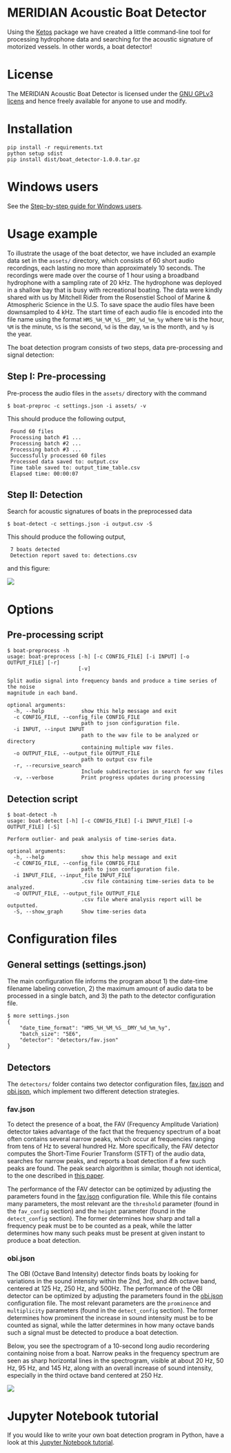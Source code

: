 
# MERIDIAN Acoustic Boat Detector

Using the [Ketos](https://docs.meridian.cs.dal.ca/ketos/) package we have created a little command-line tool for processing hydrophone data and searching for the acoustic signature of motorized vessels. In other words, a boat detector! 


# License

The MERIDIAN Acoustic Boat Detector is licensed under the [GNU GPLv3 licens](https://www.gnu.org/licenses/) and hence freely available for anyone to use and modify.


# Installation

```terminal
pip install -r requirements.txt
python setup sdist
pip install dist/boat_detector-1.0.0.tar.gz
```


# Windows users

See the [Step-by-step guide for Windows users](https://gitlab.meridian.cs.dal.ca/data_analytics_dal/projects/boat_detector/wikis/Step-by-step-guide-for-Windows-users).


# Usage example

To illustrate the usage of the boat detector, we have included an example data set in the 
`assets/` directory, which 
consists of 60 short audio recordings, each lasting no more than approximately 10 seconds. 
The recordings were made over the course of 1 hour using a broadband hydrophone with a sampling 
rate of 20 kHz. The hydrophone was deployed in a shallow bay that is busy with recreational 
boating. The data were kindly shared with us by Mitchell Rider from the Rosenstiel School 
of Marine & Atmospheric Science in the U.S. To save space the audio files have been 
downsampled to 4 kHz. The start time of each audio file is encoded into the file name using 
the format `HMS_%H_%M_%S__DMY_%d_%m_%y` where `%H` is the hour, `%M` is the minute, `%S` 
is the second, `%d` is the day, `%m` is the month, and `%y` is the year.

The boat detection program consists of two steps, data pre-processing and signal detection:

## Step I: Pre-processing

Pre-process the audio files in the `assets/` directory with the command
```terminal 
$ boat-preproc -c settings.json -i assets/ -v
```
This should produce the following output,
```terminal 
 Found 60 files
 Processing batch #1 ...
 Processing batch #2 ...
 Processing batch #3 ...
 Successfully processed 60 files
 Processed data saved to: output.csv
 Time table saved to: output_time_table.csv
 Elapsed time: 00:00:07
```

## Step II: Detection

Search for acoustic signatures of boats in the preprocessed data
```terminal
$ boat-detect -c settings.json -i output.csv -S
```
This should produce the following output,
```terminal 
 7 boats detected
 Detection report saved to: detections.csv
```
and this figure:

![](assets/figures/boat_detections.png)


# Options

## Pre-processing script
```terminal
$ boat-preprocess -h
usage: boat-preprocess [-h] [-c CONFIG_FILE] [-i INPUT] [-o OUTPUT_FILE] [-r]
                       [-v]

Split audio signal into frequency bands and produce a time series of the noise
magnitude in each band.

optional arguments:
  -h, --help            show this help message and exit
  -c CONFIG_FILE, --config_file CONFIG_FILE
                        path to json configuration file.
  -i INPUT, --input INPUT
                        path to the wav file to be analyzed or directory
                        containing multiple wav files.
  -o OUTPUT_FILE, --output_file OUTPUT_FILE
                        path to output csv file
  -r, --recursive_search
                        Include subdirectories in search for wav files
  -v, --verbose         Print progress updates during processing
```

## Detection script
```terminal
$ boat-detect -h
usage: boat-detect [-h] [-c CONFIG_FILE] [-i INPUT_FILE] [-o OUTPUT_FILE] [-S]

Perform outlier- and peak analysis of time-series data.

optional arguments:
  -h, --help            show this help message and exit
  -c CONFIG_FILE, --config_file CONFIG_FILE
                        path to json configuration file.
  -i INPUT_FILE, --input_file INPUT_FILE
                        .csv file containing time-series data to be analyzed.
  -o OUTPUT_FILE, --output_file OUTPUT_FILE
                        .csv file where analysis report will be outputted.
  -S, --show_graph      Show time-series data
```

# Configuration files

## General settings (settings.json)

The main configuration file informs the program about 1) the date-time filename 
labeling convetion, 2) the maximum amount of audio data to be processed in a single 
batch, and 3) the path to the detector configuration file.
```terminal
$ more settings.json 
{
    "date_time_format": "HMS_%H_%M_%S__DMY_%d_%m_%y",
    "batch_size": "5E6",
    "detector": "detectors/fav.json"
}
```

## Detectors

The `detectors/` folder contains two detector configuration files, [fav.json](detectors/fav.json) and [obi.json](detectors/obi.json), 
which implement two different detection strategies.

### fav.json

To detect the presence of a boat, the FAV (Frequency Amplitude Variation) detector takes advantage of the fact 
that the frequency spectrum of a boat often contains several narrow peaks, which occur at frequencies ranging 
from tens of Hz to several hundred Hz. More specifically, the FAV detector computes the Short-Time Fourier 
Transform (STFT) of the audio data, searches for narrow peaks, and reports a boat detection if a few such 
peaks are found. The peak search algorithm is similar, though not identical, to the one described in 
[this paper](https://doi.org/10.1111/2041-210X.13245). 

The performance of the FAV detector can be optimized by adjusting the parameters found in the [fav.json](detectors/fav.json) 
configuration file. While this file contains many parameters, the most relevant are the `threshold` parameter (found in 
the `fav_config` section) and the `height` parameter (found in the `detect_config` section). The former determines how sharp and tall 
a frequency peak must be to be counted as a peak, while the latter determines how many such peaks must be present at given 
instant to produce a boat detection.

### obi.json

The OBI (Octave Band Intensity) detector finds boats by looking for variations in the 
sound intensity within the 2nd, 3rd, and 4th octave band, centered at 125 Hz, 250 Hz, and 500Hz.
The performance of the OBI detector can be optimized by adjusting the parameters found in the [obi.json](detectors/obi.json) 
configuration file. The most relevant parameters are the `prominence` and `multiplicity` 
parameters (found in the `detect_config` section). The former determines how prominent the increase in sound intensity must be to be counted as signal, while the latter determines in how many octave bands such a signal must be detected to produce a boat detection.

Below, you see the spectrogram of a 10-second long audio recordering containing noise from a boat. 
Narrow peaks in the frequency spectrum are seen as sharp horizontal lines in the spectrogram, visible 
at about 20 Hz, 50 Hz, 95 Hz, and 145 Hz, along with an overall increase of sound intensity, especially 
in the third octave band centered at 250 Hz.

![](assets/figures/boat.png)


# Jupyter Notebook tutorial

If you would like to write your own boat detection program in Python, have a look at this [Jupyter Notebook tutorial](https://docs.meridian.cs.dal.ca/ketos/tutorials/boat_detector_tutorial/index.html). 
